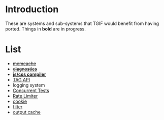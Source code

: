 # Introduction #

These are systems and sub-systems that TGIF would benefit from having ported. Things in **bold** are in progress.


# List #

  * ~~[memcache](http://code.google.com/p/tgiframework/issues/detail?id=8)~~
  * ~~[diagnostics](http://code.google.com/p/tgiframework/issues/detail?id=21)~~
  * **[js/css compiler](http://code.google.com/p/tgiframework/issues/detail?id=10)**
  * [TAG API](http://code.google.com/p/tgiframework/issues/detail?id=11)
  * logging system
  * [Concurrent Tests](http://code.google.com/p/tgiframework/issues/detail?id=22)
  * [Rate Limiter](http://code.google.com/p/tgiframework/issues/detail?id=27)
  * [cookie](http://code.google.com/p/tgiframework/issues/detail?id=12)
  * [filter](http://code.google.com/p/tgiframework/issues/detail?id=17)
  * [output cache](http://code.google.com/p/tgiframework/issues/detail?id=19)